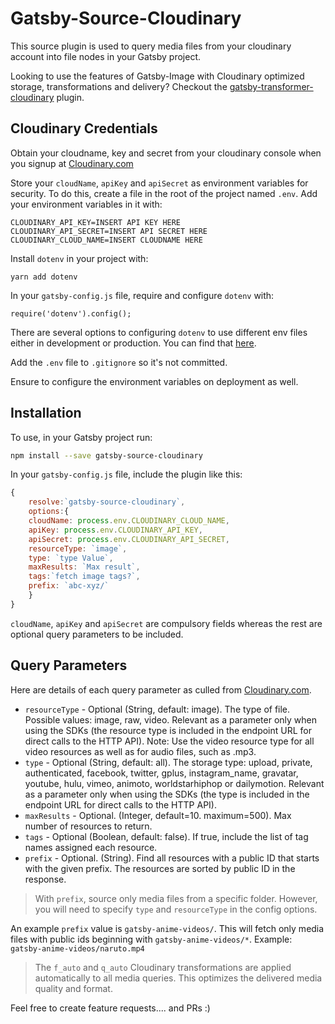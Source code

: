 # Gatsby-Source-Cloudinary

This source plugin is used to query media files from your cloudinary account into file nodes in your Gatsby project.

Looking to use the features of Gatsby-Image with Cloudinary optimized storage, transformations and delivery? Checkout the [gatsby-transformer-cloudinary](https://www.npmjs.com/package/gatsby-transformer-cloudinary) plugin.

## Cloudinary Credentials
Obtain your cloudname, key and secret from your cloudinary console when you signup at [Cloudinary.com](https://cloudinary.com)

Store your `cloudName`, `apiKey` and `apiSecret` as environment variables for security.
To do this, create a file in the root of the project named `.env`. Add your environment variables in it with: 

```
CLOUDINARY_API_KEY=INSERT API KEY HERE
CLOUDINARY_API_SECRET=INSERT API SECRET HERE
CLOUDINARY_CLOUD_NAME=INSERT CLOUDNAME HERE
```

Install `dotenv` in your project with:

```
yarn add dotenv
```

In your `gatsby-config.js` file, require and configure `dotenv` with:

```
require('dotenv').config();
```

There are several options to configuring `dotenv` to use different env files either in development or production. You can find that [here](https://www.npmjs.com/package/dotenv).

Add the `.env` file to `.gitignore` so it's not committed.

Ensure to configure the environment variables on deployment as well.

## Installation
To use, in your Gatsby project run:

```bash
npm install --save gatsby-source-cloudinary
```

In your `gatsby-config.js` file, include the plugin like this:

```js
{
    resolve:`gatsby-source-cloudinary`,
    options:{
    cloudName: process.env.CLOUDINARY_CLOUD_NAME,
    apiKey: process.env.CLOUDINARY_API_KEY,
    apiSecret: process.env.CLOUDINARY_API_SECRET,
    resourceType: `image`,
    type: `type Value`,
    maxResults: `Max result`,
    tags:`fetch image tags?`,
    prefix: `abc-xyz/`
    }
}
```

`cloudName`, `apiKey` and `apiSecret` are compulsory fields whereas the rest are optional query parameters to be included.


## Query Parameters
Here are details of each query parameter as culled from [Cloudinary.com](https://cloudinary.com).

* `resourceType` - Optional (String, default: image). The type of file. Possible values: image, raw, video. Relevant as a parameter only when using the SDKs (the resource type is included in the endpoint URL for direct calls to the HTTP API). Note: Use the video resource type for all video resources as well as for audio files, such as .mp3.
* `type` - Optional (String, default: all). The storage type: upload, private, authenticated, facebook, twitter, gplus, instagram_name, gravatar, youtube, hulu, vimeo, animoto, worldstarhiphop or dailymotion. Relevant as a parameter only when using the SDKs (the type is included in the endpoint URL for direct calls to the HTTP API).
* `maxResults` - Optional. (Integer, default=10. maximum=500). Max number of resources to return.
* `tags` - Optional (Boolean, default: false). If true, include the list of tag names assigned each resource.
* `prefix` - Optional. (String). Find all resources with a public ID that starts with the given prefix. The resources are sorted by public ID in the response.

> With `prefix`, source only media files from a specific folder. However, you will need to specify `type` and `resourceType` in the config options.

An example `prefix` value is `gatsby-anime-videos/`. This will fetch only media files with public ids beginning with `gatsby-anime-videos/*`. Example: `gatsby-anime-videos/naruto.mp4`

> The `f_auto` and `q_auto` Cloudinary transformations are applied automatically to all media queries. This optimizes the delivered media quality and format.

Feel free to create feature requests.... and PRs :)
